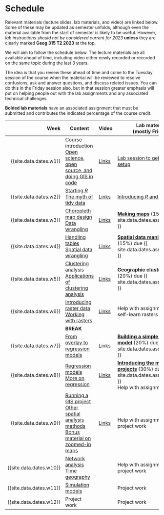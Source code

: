 # Schedule
Relevant materials (lecture slides, lab materials, and video) are linked below. Some of these may be updated as semester unfolds, although even the material available from the start of semester is likely to be useful. However, *lab instructions should not be considered current for 2023* **unless** they are clearly marked **Geog 315 T2 2023** at the top.

We will aim to follow the schedule below. The lecture materials are all available ahead of time, including video either newly recorded or recorded on the same topic during the last 3 years. 

The idea is that you review these ahead of time and come to the Tuesday session of the course when the material will be reviewed to resolve confusions, ask and answer questions, and discuss related issues. You can do this in the Friday session also, but in that session greater emphasis will put on helping people out with the lab assignments and any associated technical challenges.

**Bolded lab materials** have an associated assignment that must be submitted and contributes the indicated percentage of the course credit. 

Week | Content | Video | Lab material<br>(mostly Friday)
--: | -- | -- | -- 
{{site.data.dates.w1}} | Course introduction <br> [Open science, open source, and doing GIS in code](slides/open/) | [Links](video-indexes/week01.html) | [Lab session to get software setup](labs/01-lab.html) 
{{site.data.dates.w2}} | [Starting *R*](slides/starting-r/) <br> [The myth of tidy data](slides/tidy-data/) | [Links](video-indexes/week02.html) | [Introducing *R* and *RStudio*](labs/02-lab.html)
{{site.data.dates.w3}} | [Choropleth map design](slides/choropleth-maps/) <br> [Data wrangling](slides/data-wrangling/) | [Links](video-indexes/week03.html) | [**Making maps**](labs/03-lab.html) (15%) due {{ site.data.dates.assignment_1 }}
{{site.data.dates.w4}} | [Handling tables](slides/table-joins-and-dissolves/) <br> [Spatial data wrangling](slides/spatial-data-wrangling/) | [Links](video-indexes/week04.html) | [**Spatial data manipulation**](labs/04-lab.html) (15%) due {{ site.data.dates.assignment_2 }}
{{site.data.dates.w5}} | [Clustering analysis](slides/classification-clustering/) <br> [Applications of clustering analysis](slides/classification-examples/) | [Links](video-indexes/week05.html) | [**Geographic cluster analysis**](labs/05-lab.html) (20%) due {{ site.data.dates.assignment_3 }}
{{site.data.dates.w6}} | [Introducing raster data](slides/surface-analysis/) <br> [Working with rasters](slides/raster-cheatsheet/) | [Links](video-indexes/week06.html) | Help with assignments / self-learn rasters
&nbsp; | **BREAK** | &nbsp; | &nbsp;
{{site.data.dates.w7}} | [From overlay to regression models](slides/from-overlay-to-regression/) | [Links](video-indexes/week07.html) | [**Building a simple statistical model**](labs/07-lab.html) (20%) due {{ site.data.dates.assignment_4 }}
{{site.data.dates.w8}} | [Regression models](slides/regression/) <br> [More on regression](slides/more-on-regression/) | [Links](video-indexes/week08.html) | [**Introducing the mini-projects**](labs/mini-project) (30%) due {{ site.data.dates.assignment_5 }} <br> Help with assignments
{{site.data.dates.w9}} | [Running a GIS project](slides/running-a-gis-project/)  <br> [Other spatial analysis methods](slides/spatial-analysis-methods/) <br> [Bonus material on zoomed-in maps](slides/zoomed-in-maps/) | [Links](video-indexes/week09.html) | Help with assignments / project work
{{site.data.dates.w10}} | [Network analysis](slides/network-analysis/) <br> [Time geography](slides/time-geography/) | | Help with assignments / project work
{{site.data.dates.w11}} | [Simulation models](slides/simulation-models/) | | Project work
{{site.data.dates.w12}} | Project work | | Project work
